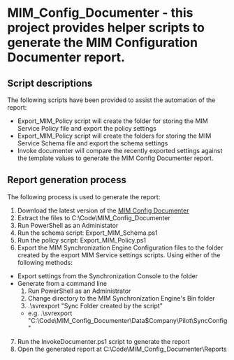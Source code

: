 # MIM_Config_Documenter - this project provides helper scripts to generate the MIM Configuration Documenter report. 

## Script descriptions
The following scripts have been provided to assist the automation of the report:
- Export_MIM_Policy script will create the folder for storing the MIM Service Policy file and export the policy settings
- Export_MIM_Policy script will create the folders for storing the MIM Service Schema file and export the schema settings
- Invoke documenter will compare the recently exported settings against the template values to generate the MIM Config Documenter report.


## Report generation process

The following process is used to generate the report:

1. Download the latest version of the [MIM Config Documenter](https://github.com/Microsoft/MIMConfigDocumenter)
1. Extract the files to C:\Code\MIM_Config_Documenter
1. Run PowerShell as an Administator
1. Run the schema script: Export_MIM_Schema.ps1
1. Run the policy script: Export_MIM_Policy.ps1
1. Export the MIM Synchronization Engine Configuration files to the folder created by the export MIM Service settings scripts. 
  Using either of the following methods:
  - Export settings from the Synchronization Console to the folder
  - Generate from a command line
    1. Run PowerShell as an Administrator
    1. Change directory to the MIM Synchronization Engine's Bin folder
    1. .\svrexport "Sync Folder created by the script"
    - e.g. .\svrexport "C:\Code\MIM_Config_Documenter\Data\$Company\Pilot\SyncConfig"
7. Run the InvokeDocumenter.ps1 script to generate the report
8. Open the generated report at C:\Code\MIM_Config_Documenter\Reports
